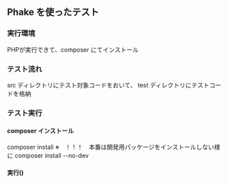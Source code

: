 ## Phake を使ったテスト

### 実行環境
PHPが実行できて、composer にてインストール

### テスト流れ

src ディレクトリにテスト対象コードをおいて、
test ディレクトリにテストコードを格納

### テスト実行

#### composer インストール

composer install
※　！！！　本番は開発用パッケージをインストールしない様に composer install --no-dev

#### 実行()


